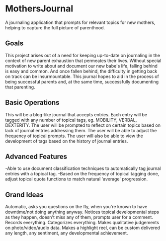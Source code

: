 # MothersJournal
A journaling application that prompts for relevant topics for new mothers, helping to capture the full picture of parenthood.


## Goals
This project arises out of a need for keeping up-to-date on journaling in the context of new parent exhaustion that permeates their lives. Without special motivation to write about and document our new babe's life, falling behind is easy and common. And once fallen behind, the difficulty in getting back on track can be insurmountable.
This journal hopes to aid in the process of being successful parents and, at the same time, successfully documenting that parenting.

## Basic Operations
This will be a blog-like journal that accepts entries. Each entry will be tagged with any number of topical tags, eg. MOBILITY, VERBAL, DEXTERITY. The user will be prompted to reflect on certain topics based on lack of journal entries addressing them. The user will be able to adjust the frequency of topical prompts.
The user will also be able to view the development of tags based on the history of journal entries.

## Advanced Features
-Able to use document classification techniques to automatically tag journal entries with a topical tag.
-Based on the frequency of topical tagging done, adjust topical quota functions to match natural 'average' progression.

## Grand Ideas
Automatic, asks you questions on the fly, when you're known to have downtime/not doing anything anyway. Notices topical developmental steps as they happen, doesn't miss any of them, prompts user for a comment. Records everything. Categorizes everything. Makes qualitative judgements on photo/video/audio data. Makes a highlight reel, can be custom delivered any length, any sentiment, any developmental achievement.
